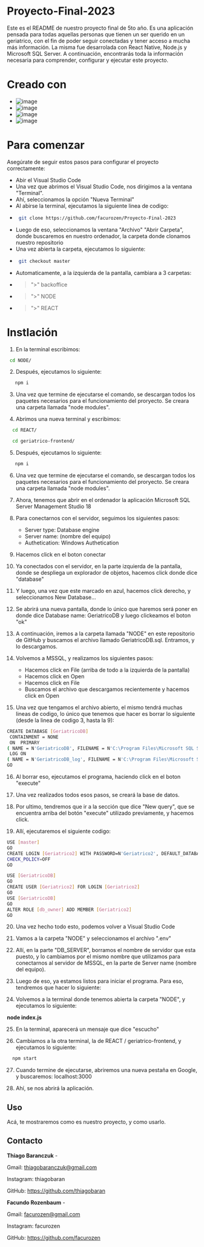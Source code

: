 # Proyecto-Final-2023

Este es el README de nuestro proyecto final de 5to año. Es una aplicación pensada para todas aquellas personas que tienen un ser querido en un geriatrico, con el fin de poder seguir conectadas y tener acceso a mucha más información. La misma fue desarrolada con React Native, Node.js y Microsoft SQL Server. A continuación, encontrarás toda la información necesaria para comprender, configurar y ejecutar este proyecto.

# Creado con

* ![image](https://github.com/facurozen/Proyecto-Final-2023/assets/106318798/b1221d8d-d54b-42e5-9bda-6c67318a5dcc)
* ![image](https://github.com/facurozen/Proyecto-Final-2023/assets/106318798/441315cf-6874-4224-b851-27a8314f4235)
* ![image](https://github.com/facurozen/Proyecto-Final-2023/assets/106318798/0a9cc519-ac08-4111-b761-bc143cf41051)
* ![image](https://github.com/facurozen/Proyecto-Final-2023/assets/106318798/e9daf52e-08f6-4a94-bead-a136d8aa1894)

# Para comenzar

Asegúrate de seguir estos pasos para configurar el proyecto correctamente:
* Abir el Visual Studio Code
* Una vez que abrimos el Visual Studio Code, nos dirigimos a la ventana "Terminal".
* Ahí, seleccionamos la opción "Nueva Terminal"
* Al abirse la terminal, ejecutamos la siguiente linea de codigo:
* 
  ```sh
   git clone https://github.com/facurozen/Proyecto-Final-2023

   ```
* Luego de eso, seleccionamos la ventana "Archivo" "Abrir Carpeta", donde buscaremos en nuestro ordenador, la carpeta donde clonamos nuestro repositorio
* Una vez abierta la carpeta, ejecutamos lo siguiente:
* 
  ```sh
   git checkout master

   ```
* Automaticamente, a la izquierda de la pantalla, cambiara a 3 carpetas:
* > ">" backoffice
* > ">" NODE
* > ">" REACT


# Instlación

1. En la terminal escribimos: 
  ```sh
   cd NODE/

   ```
2. Después, ejecutamos lo siguiente:
```sh
   npm i

```
3. Una vez que termine de ejecutarse el comando, se descargan todos los paquetes necesarios para el funcionamiento del proryecto. Se creara una carpeta llamada "node modules".
   
4. Abrimos una nueva terminal y escribimos:
   
 ```sh
   cd REACT/

   ```
 ```sh
   cd geriatrico-frontend/

   ```
5. Después, ejecutamos lo siguiente:
```sh
   npm i

```
6. Una vez que termine de ejecutarse el comando, se descargan todos los paquetes necesarios para el funcionamiento del proryecto. Se creara una carpeta llamada "node modules".

7. Ahora, tenemos que abrir en el ordenador la aplicación Microsoft SQL Server Management Studio 18
   
8. Para conectarnos con el servidor, seguimos los siguientes pasos:
   * Server type: Database engine
   * Server name: (nombre del equipo)
   * Authetication: Windows Authetication

9. Hacemos click en el boton conectar
  
10. Ya conectados con el servidor, en la parte izquierda de la pantalla, donde se despliega un explorador de objetos, hacemos click donde dice "database"

11. Y luego, una vez que este marcado en azul, hacemos click derecho, y seleccionamos New Database...

12.  Se abrirá una nueva pantalla, donde lo único que haremos será poner en donde dice Database name: GeriatricoDB y luego clickeamos el boton "ok"

13. A continuación, iremos a la carpeta llamada "NODE" en este repositorio de GitHub y buscamos el archivo llamado GeriatricoDB.sql. Entramos, y lo descargamos.

14.  Volvemos a MSSQL, y realizamos los siguientes pasos:
     * Hacemos click en File (arriba de todo a la izquierda de la pantalla)
     * Hacemos click en Open
     * Hacemos click en File
     * Buscamos el archivo que descargamos recientemente y hacemos click en Open

15. Una vez que tengamos el archivo abierto, el mismo tendrá muchas lineas de codigo, lo único que tenemos que hacer es borrar lo siguiente (desde la linea de codigo 3, hasta la 9):

```sh
CREATE DATABASE [GeriatricoDB]
 CONTAINMENT = NONE
 ON  PRIMARY 
( NAME = N'GeriatricoDB', FILENAME = N'C:\Program Files\Microsoft SQL Server\MSSQL14.MSSQLSERVER\MSSQL\DATA\GeriatricoDB.mdf' , SIZE = 8192KB , MAXSIZE = UNLIMITED, FILEGROWTH = 65536KB )
 LOG ON 
( NAME = N'GeriatricoDB_log', FILENAME = N'C:\Program Files\Microsoft SQL Server\MSSQL14.MSSQLSERVER\MSSQL\DATA\GeriatricoDB_log.ldf' , SIZE = 8192KB , MAXSIZE = 2048GB , FILEGROWTH = 65536KB )
GO

```
    
16. Al borrar eso, ejecutamos el programa, haciendo click en el boton "execute"

17. Una vez realizados todos esos pasos, se creará la base de datos.

18. Por ultimo, tendremos que ir a la sección que dice "New query", que se encuentra arriba del botón "execute" utilizado previamente, y hacemos click.

19. Allí, ejecutaremos el siguiente codigo:   
```sh
USE [master]
GO
CREATE LOGIN [Geriatrico2] WITH PASSWORD=N'Geriatrico2', DEFAULT_DATABASE=[GeriatricoDB], CHECK_EXPIRATION=OFF,
CHECK_POLICY=OFF
GO

USE [GeriatricoDB]
GO
CREATE USER [Geriatrico2] FOR LOGIN [Geriatrico2]
GO
USE [GeriatricoDB]
GO
ALTER ROLE [db_owner] ADD MEMBER [Geriatrico2]
GO

```
20. Una vez hecho todo esto, podemos volver a Visual Studio Code

21. Vamos a la carpeta "NODE" y seleccionamos el archivo ".env"

22. Allí, en la parte "DB_SERVER", borramos el nombre de servidor que esta puesto, y lo cambiamos por el mismo nombre que utilizamos para conectarnos al servidor de MSSQL, en la parte de Server name (nombre del equipo).

23. Luego de eso, ya estamos listos para iniciar el programa. Para eso, tendremos que hacer lo siguiente:

24.  Volvemos a la terminal donde tenemos abierta la carpeta "NODE", y ejecutamos lo siguiente:
    
   **node index.js**

25. En la terminal, aparecerá un mensaje que dice "escucho"

26. Cambiamos a la otra terminal, la de REACT / geriatrico-frontend, y ejecutamos lo siguiente:
 ```sh
   npm start
   ```
27. Cuando termine de ejecutarse, abriremos una nueva pestaña en Google, y buscaremos: localhost:3000

28. Ahí, se nos abrirá la aplicación.

## Uso

Acá, te mostraremos como es nuestro proyecto, y como usarlo.

## Contacto

**Thiago Baranczuk** - 

Gmail: thiagobaranczuk@gmail.com 

Instagram: thiagobaran

GitHub: https://github.com/thiagobaran 

**Facundo Rozenbaum** - 

Gmail: facurozen@gmail.com 

Instagram: facurozen

GitHub: https://github.com/facurozen





